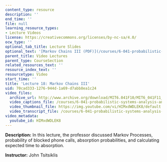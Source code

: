 ```yaml
---
content_type: resource
description: ''
end_time: ''
file: null
learning_resource_types:
- Lecture Videos
license: https://creativecommons.org/licenses/by-nc-sa/4.0/
ocw_type: ''
optional_tab_title: Lecture Slides
optional_text: '[Markov Chains III (PDF)](/courses/6-041-probabilistic-systems-analysis-and-applied-probability-fall-2010/resources/mit6_041f10_l18)'
parent_title: Video Lectures
parent_type: CourseSection
related_resources_text: ''
resource_index_text: ''
resourcetype: Video
start_time: ''
title: 'Lecture 18: Markov Chains III'
uid: 70cad333-1276-944d-1a69-d7abb8ea1c24
video_files:
  archive_url: http://www.archive.org/download/MIT6.041F10/MIT6_041F11_lec18_300k.mp4
  video_captions_file: /courses/6-041-probabilistic-systems-analysis-and-applied-probability-fall-2010/b2f905b0cb9f572497d655d318770daf_HIMxdWDLEK8.vtt
  video_thumbnail_file: https://img.youtube.com/vi/HIMxdWDLEK8/default.jpg
  video_transcript_file: /courses/6-041-probabilistic-systems-analysis-and-applied-probability-fall-2010/35eb033b3db5017540e18f1a94e0a139_HIMxdWDLEK8.pdf
video_metadata:
  youtube_id: HIMxdWDLEK8
---
```


**Description:** In this lecture, the professor discussed Markov Processes, probability of blocked phone calls, absorption probabilities, and calculating expected time to absorption.

**Instructor:** John Tsitsiklis

